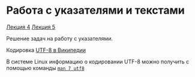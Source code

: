 # Работа с указателями и текстами

[Лекция 4](https://github.com/hseos/hseos-course/blob/master/2017/00-lectures/04-environ/04-environ.pdf)
[Лекция 5](https://github.com/hseos/hseos-course/blob/master/2017/00-lectures/05-struct/05-struct.pdf)

Решение задач на работу с указателями.

Кодировка [UTF-8 в Википедии](https://ru.wikipedia.org/wiki/UTF-8) 

В системе Linux информацию о кодировании UTF-8 можно получить с помощью
команды [`man 7 utf8`](http://linux.die.net/man/7/utf8)


